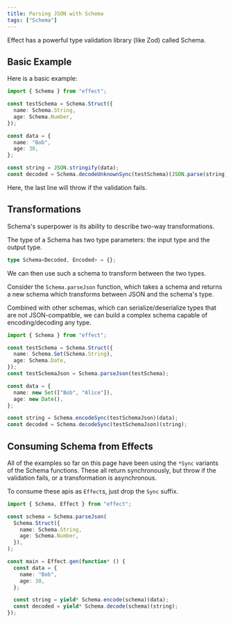 ```yaml
---
title: Parsing JSON with Schema
tags: ["Schema"]
---
```


Effect has a powerful type validation library (like Zod) called Schema.

## Basic Example

Here is a basic example:

```ts
import { Schema } from "effect";

const testSchema = Schema.Struct({
  name: Schema.String,
  age: Schema.Number,
});

const data = {
  name: "Bob",
  age: 30,
};

const string = JSON.stringify(data);
const decoded = Schema.decodeUnknownSync(testSchema)(JSON.parse(string));
```

Here, the last line will throw if the validation fails.

## Transformations

Schema's superpower is its ability to describe two-way transformations.

The type of a Schema has two type parameters: the input type and the output type.

```ts
type Schema<Decoded, Encoded> = {};
```

We can then use such a schema to transform between the two types.

Consider the `Schema.parseJson` function, which takes a schema and returns a new schema which transforms between JSON and the schema's type.

Combined with other schemas, which can serialize/deserialize types that are not JSON-compatible, we can build a complex schema capable of encoding/decoding any type.

```ts
import { Schema } from "effect";

const testSchema = Schema.Struct({
  name: Schema.Set(Schema.String),
  age: Schema.Date,
});
const testSchemaJson = Schema.parseJson(testSchema);

const data = {
  name: new Set(["Bob", "Alice"]),
  age: new Date(),
};

const string = Schema.encodeSync(testSchemaJson)(data);
const decoded = Schema.decodeSync(testSchemaJson)(string);
```

## Consuming Schema from Effects

All of the examples so far on this page have been using the `*Sync` variants of the Schema functions. These all return synchronously, but throw if the validation fails, or a transformation is asynchronous.

To consume these apis as `Effect`s, just drop the `Sync` suffix.

```ts
import { Schema, Effect } from "effect";

const schema = Schema.parseJson(
  Schema.Struct({
    name: Schema.String,
    age: Schema.Number,
  }),
);

const main = Effect.gen(function* () {
  const data = {
    name: "Bob",
    age: 30,
  };

  const string = yield* Schema.encode(schema)(data);
  const decoded = yield* Schema.decode(schema)(string);
});
```
